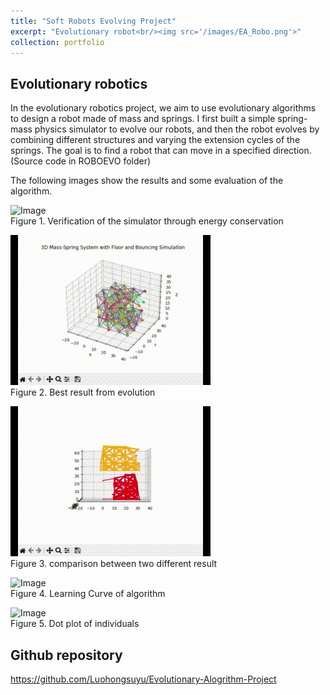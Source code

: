 ```yaml
---
title: "Soft Robots Evolving Project"
excerpt: "Evolutionary robot<br/><img src='/images/EA_Robo.png'>"
collection: portfolio
---
```


## Evolutionary robotics
In the evolutionary robotics project, we aim to use evolutionary algorithms to design a robot made of mass and springs. I first built a simple spring-mass physics simulator to evolve our robots, and then the robot evolves by combining different structures and varying the extension cycles of the springs. The goal is to find a robot that can move in a specified direction. (Source code in ROBOEVO folder)

The following images show the results and some evaluation of the algorithm.

![Image](Image/Simulator_ver.jpg)<br>
Figure 1. Verification of the simulator through energy conservation<br>


![Image](https://github.com/Luohongsuyu/Evolutionary-Alogrithm-Project/blob/main/Image/GIF1.gif)<br>
Figure 2. Best result from evolution<br>

![Image](https://github.com/Luohongsuyu/Evolutionary-Alogrithm-Project/blob/main/Image/GIF2.gif)<br>
Figure 3. comparison between two different result<br>

![Image](Image/Learning_curve.png)<br>
Figure 4. Learning Curve of algorithm<br>

![Image](Image/dot_plot.png)<br>
Figure 5. Dot plot of individuals<br>

## Github repository
https://github.com/Luohongsuyu/Evolutionary-Alogrithm-Project

